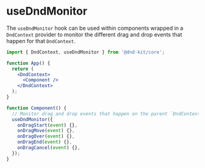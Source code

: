 # useDndMonitor

The `useDndMonitor` hook can be used within components wrapped in a `DndContext` provider to monitor the different drag and drop events that happen for that `DndContext`.

```jsx
import { DndContext, useDndMonitor } from '@dnd-kit/core';

function App() {
  return (
    <DndContext>
      <Component />
    </DndContext>
  );
}

function Component() {
  // Monitor drag and drop events that happen on the parent `DndContext` provider
  useDndMonitor({
    onDragStart(event) {},
    onDragMove(event) {},
    onDragOver(event) {},
    onDragEnd(event) {},
    onDragCancel(event) {},
  });
}
```
